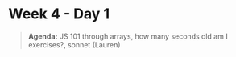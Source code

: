 # Week 4 - Day 1

> **Agenda:**  JS 101 through arrays, how many seconds old am I exercises?, sonnet (Lauren)